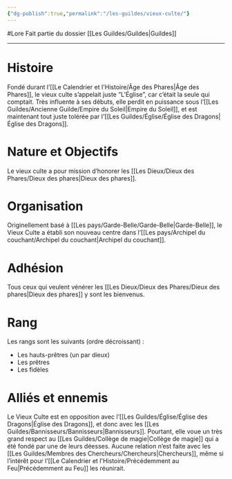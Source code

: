 ```yaml
---
{"dg-publish":true,"permalink":"/les-guildes/vieux-culte/"}
---
```


#Lore
Fait partie du dossier [[Les Guildes/Guildes\|Guildes]]

-------

# Histoire
Fondé durant l’[[Le Calendrier et l'Histoire/Âge des Phares\|Âge des Phares]], le vieux culte s’appelait juste “L’Église”, car c’était la seule qui comptait. Très influente à ses débuts, elle perdit en puissance sous l’[[Les Guildes/Ancienne Guilde/Empire du Soleil\|Empire du Soleil]], et est maintenant tout juste tolérée par l'[[Les Guildes/Église/Église des Dragons\|Église des Dragons]].
# Nature et Objectifs
Le vieux culte a pour mission d’honorer les [[Les Dieux/Dieux des Phares/Dieux des phares\|Dieux des phares]].
# Organisation
Originellement basé à [[Les pays/Garde-Belle/Garde-Belle\|Garde-Belle]], le Vieux Culte a établi son nouveau centre dans l’[[Les pays/Archipel du couchant/Archipel du couchant\|Archipel du couchant]].  
# Adhésion
Tous ceux qui veulent vénérer les [[Les Dieux/Dieux des Phares/Dieux des phares\|Dieux des phares]] y sont les bienvenus.
# Rang
Les rangs sont les suivants (ordre décroissant) :
- Les hauts-prêtres (un par dieux)
- Les prêtres
- Les fidèles
# Alliés et ennemis
Le Vieux Culte est en opposition avec l’[[Les Guildes/Église/Église des Dragons\|Église des Dragons]], et donc avec les [[Les Guildes/Bannisseurs/Bannisseurs\|Bannisseurs]]. Pourtant, elle voue un très grand respect au [[Les Guildes/Collège de magie\|Collège de magie]] qui a été fondé par une de leurs déesses.
Aucune relation n’est faite avec les [[Les Guildes/Membres des Chercheurs/Chercheurs\|Chercheurs]], même si l’intérêt pour l’[[Le Calendrier et l'Histoire/Précédemment au Feu\|Précédemment au Feu]] les réunirait.